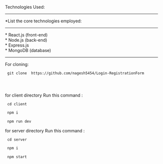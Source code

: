 
Technologies Used:
<hr>
*List the core technologies employed:<hr>
* React.js (front-end)<br>
* Node.js (back-end)<br>
* Express.js <br>
* MongoDB (database)<br>


<hr>


For cloning:
```
 git clone  https://github.com/nagesh5454/Login-RegistrationForm
```
```js
 
```
```js

```


for client directory Run this command :
```
 cd client
```
```js
 npm i
```
```js
 npm run dev
```


for server directory Run this command :
```
 cd server
```
```js
 npm i
```
```js
 npm start
```

